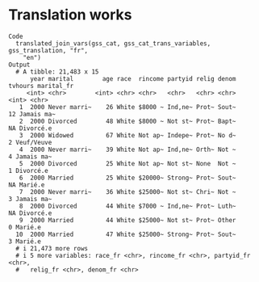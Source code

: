 # Translation works

    Code
      translated_join_vars(gss_cat, gss_cat_trans_variables, gss_translation, "fr",
        "en")
    Output
      # A tibble: 21,483 x 15
          year marital        age race  rincome partyid relig denom tvhours marital_fr
         <int> <chr>        <int> <chr> <chr>   <chr>   <chr> <chr>   <int> <chr>     
       1  2000 Never marri~    26 White $8000 ~ Ind,ne~ Prot~ Sout~      12 Jamais ma~
       2  2000 Divorced        48 White $8000 ~ Not st~ Prot~ Bapt~      NA Divorcé.e 
       3  2000 Widowed         67 White Not ap~ Indepe~ Prot~ No d~       2 Veuf/Veuve
       4  2000 Never marri~    39 White Not ap~ Ind,ne~ Orth~ Not ~       4 Jamais ma~
       5  2000 Divorced        25 White Not ap~ Not st~ None  Not ~       1 Divorcé.e 
       6  2000 Married         25 White $20000~ Strong~ Prot~ Sout~      NA Marié.e   
       7  2000 Never marri~    36 White $25000~ Not st~ Chri~ Not ~       3 Jamais ma~
       8  2000 Divorced        44 White $7000 ~ Ind,ne~ Prot~ Luth~      NA Divorcé.e 
       9  2000 Married         44 White $25000~ Not st~ Prot~ Other       0 Marié.e   
      10  2000 Married         47 White $25000~ Strong~ Prot~ Sout~       3 Marié.e   
      # i 21,473 more rows
      # i 5 more variables: race_fr <chr>, rincome_fr <chr>, partyid_fr <chr>,
      #   relig_fr <chr>, denom_fr <chr>

